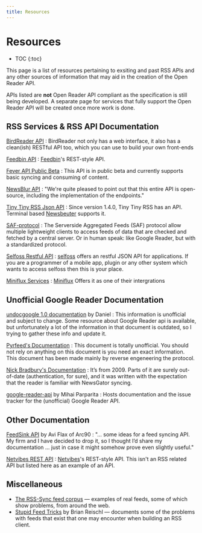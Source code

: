 ```yaml
---
title: Resources
---
```


# Resources

* TOC
{:toc}

This page is a list of resources pertaining to exsiting and past RSS APIs and any other sources of information that may aid in the creation of the Open Reader API.

APIs listed are **not** Open Reader API compliant as the specification is still being developed. A separate page for services that fully support the Open Reader API will be created once more work is done.

## RSS Services & RSS API Documentation 

[BirdReader API](https://github.com/glynnbird/birdreader/blob/master/API.md)
: BirdReader not only has a web interface, it also has a clean(ish) RESTful API too, which you can use to build your own front-ends

[Feedbin API](https://github.com/feedbin/feedbin-api)
: [Feedbin](https://feedbin.me)'s REST-style API.

[Fever API Public Beta](http://www.feedafever.com/api)
: This API is in public beta and currently supports basic syncing and consuming of content.

[NewsBlur API](http://www.newsblur.com/api)
: "We're quite pleased to point out that this entire API is open-source, including the implementation of the endpoints."

[Tiny Tiny RSS Json API](http://tt-rss.org/redmine/projects/tt-rss/wiki/JsonApiReference)
: Since version 1.4.0, Tiny Tiny RSS has an API. Terminal based [Newsbeuter](https://github.com/akrennmair/newsbeuter) supports it.

[SAF-protocol](http://saf-protocol.org)
: The Serverside Aggregated Feeds (SAF) protocol allow multiple lightweight clients to access feeds of data that are checked and fetched by a central server. Or in human speak: like Google Reader, but with a standardized protocol.

[Selfoss Restful API](https://github.com/SSilence/selfoss/wiki/Restful-API-for-Apps-or-any-other-external-access)
: [selfoss](http://selfoss.aditu.de) offers an restful JSON API for applications. If you are a programmer of a mobile app, plugin or any other system which wants to access selfoss then this is your place.

[Miniflux Services](https://miniflux.app/docs/services.html)
: [Miniflux](https://miniflux.app/) Offers it as one of their intergrations

## Unofficial Google Reader Documentation

[undocgoogle 1.0 documentation](http://undoc.in) by Daniel
: This information is unofficial and subject to change. Some resource about Google Reader api is available, but unfortunately a lot of the information in that document is outdated, so I trying to gather these info and update it.

[Pyrfeed's Documentation](https://code.google.com/p/pyrfeed/wiki/GoogleReaderAPI)
: This document is totally unofficial. You should not rely on anything on this document is you need an exact information. This document has been made mainly by reverse engeneering the protocol.

[Nick Bradbury's Documentation](http://inessential.com/2013/03/14/google_reader_api_documentation)
: It’s from 2009. Parts of it are surely out-of-date (authentication, for sure), and it was written with the expectation that the reader is familiar with NewsGator syncing.

[google-reader-api](http://code.google.com/p/google-reader-api/w/list) by Mihai Parparita
: Hosts documentation and the issue tracker for the (unofficial) Google Reader API.

## Other Documentation

[FeedSink API](/Open-Reader-API/resources/feedsink-api/) by Avi Flax of Arc90
: "… some ideas for a feed syncing API. My firm and I have decided to drop it, so I thought I’d share my documentation ... just in case it might somehow prove even slightly useful."

[Netvibes REST API](http://dev.netvibes.com/doc/api/rest)
: [Netvibes](http://www.netvibes.com/)'s REST-style API. This isn't an RSS related API but listed here as an example of an API.

## Miscellaneous

* [The RSS-Sync feed corpus](https://github.com/rss-sync/corpus) — examples of real feeds, some of which show problems, from around the web.
* [Stupid Feed Tricks](http://inessential.com/2013/03/18/brians_stupid_feed_tricks) by Brian Reischl — documents some of the problems with feeds that exist that one may encounter when building an RSS client.
